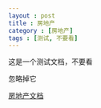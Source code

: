 ```yaml
---
layout : post
title : 房地产
category : [房地产]
tags : [测试, 不要看]
---
```


这是一个测试文档，不要看

忽略掉它

[房地产文档](http://cnumathliu.github.io/assets/办理房地产过户的手续一.doc)
